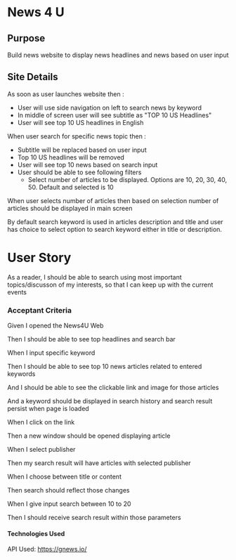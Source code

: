 # News 4 U

## Purpose
Build news website to display news headlines and news based on user input

## Site Details
As soon as user launches website then :
- User will use side navigation on left to search news by keyword
- In middle of screen user will see subtitle as "TOP 10 US Headlines"
- User will see top 10 US headlines in English

When user search for specific news topic then :
- Subtitle will be replaced based on user input
- Top 10 US headlines will be removed
- User will see top 10 news based on search input
- User should be able to see following filters
    - Select number of articles to be displayed. Options are 10, 20, 30, 40, 50. Default and selected is 10

When user selects number of articles then based on selection number of articles should be displayed in main screen

By default search keyword is used in articles description and title and user has choice to select option to search keyword either in title or description. 

# User Story
As a reader,
I should be able to search using most important topics/discusson of my interests,
so that I can keep up with the current events

### Acceptant Criteria
Given I opened the News4U Web

Then I should be able to see top headlines and search bar

When I input specific keyword

Then I should be able to see top 10 news articles related to entered keywords

And I should be able to see the clickable link and image for those articles

And a keyword should be displayed in search history and search result persist when page is loaded

When I click on the link

Then a new window should be opened displaying article

When I select publisher 

Then my search result will have articles with selected publisher

When I choose between title or content

Then search should reflect those changes

When I give input search between 10 to 20

Then I should receive search result within those parameters


#### Technologies Used
API Used: https://gnews.io/
